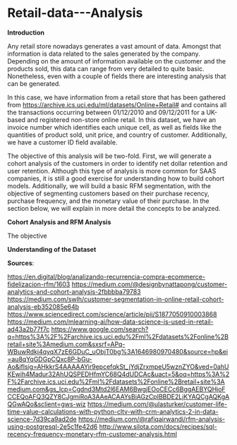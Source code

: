 # Retail-data---Analysis

**Introduction**

Any retail store nowadays generates a vast amount of data. Amongst that information is data related to the sales generated by the company. Depending on the amount of information available on the customer and the products sold, this data can range from very detailed to quite basic. Nonetheless, even with a couple of fields there are interesting analysis that can be generated.

In this case, we have information from a retail store that has been gathered from https://archive.ics.uci.edu/ml/datasets/Online+Retail# and contains all the transactions occurring between 01/12/2010 and 09/12/2011 for a UK-based and registered non-store online retail. In this dataset, we have an invoice number which identifies each unique cell, as well as fields like the quantities of product sold, unit price, and country of customer. Additionally, we have a customer ID field available.

The objective of this analysis will be two-fold. First, we will generate a cohort analysis of the customers in order to identify net dollar retention and user retention. Although this type of analysis is more common for SAAS companies, it is still a good exercise for understanding how to build cohort models. Additionally, we will build a basic RFM segmentation, with the objective of segmenting customers based on their purchase recency, purchase frequency, and the monetary value of their purchase. In the section below, we will explain in more detail the concepts to be analyzed.

**Cohort Analysis and RFM Analysis**

The objective

**Understanding of the Dataset**



**Sources**:


https://en.digital/blog/analizando-recurrencia-compra-ecommerce-fidelizacion-rfm/1603
https://medium.com/@designbynattapong/customer-analytics-and-cohort-analysis-2fbbbba79783
https://medium.com/swlh/customer-segmentation-in-online-retail-cohort-analysis-eb352085e64b
https://www.sciencedirect.com/science/article/pii/S1877050910003868
https://medium.com/mlearning-ai/how-data-science-is-used-in-retail-ad43a2b77f7c
https://www.google.com/search?q=https%3A%2F%2Farchive.ics.uci.edu%2Fml%2Fdatasets%2Fonline%2Bretail+site%3Amedium.com&sxsrf=APq-WBuwRdkj4qyqX7zE6GDuC_uObjT0bg%3A1646980970480&source=hp&ei=au8qYqGDGpCQxc8P-bGu-Ao&iflsig=AHkkrS4AAAAAYir9epcefqkSt_jYdjZrxmpeU5wznZYO&ved=0ahUKEwih4Madur32AhUQSPEDHfmYC68Q4dUDCAc&uact=5&oq=https%3A%2F%2Farchive.ics.uci.edu%2Fml%2Fdatasets%2Fonline%2Bretail+site%3Amedium.com&gs_lcp=Cgdnd3Mtd2l6EAM6BwgjEOoCECc6BggAEBYQHjoFCCEQoAFQ3QZY8CJgmiRoA3AAeACAAYsBiAGzCpIBBDE2LjKYAQCgAQKgAQGwAQo&sclient=gws-wiz
https://medium.com/@ulasturker/customer-life-time-value-calculations-with-python-cltv-with-crm-analytics-2-in-data-science-7d39ca9ad2de
https://medium.com/@rafiqairwandi/rfm-analysis-using-postgresql-2e5c1fe42d6
http://www.silota.com/docs/recipes/sql-recency-frequency-monetary-rfm-customer-analysis.html
